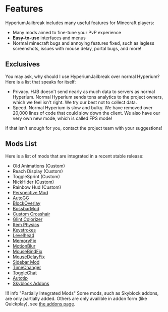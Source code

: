 # Features

HyperiumJailbreak includes many useful features for Minecraft players:

* Many mods aimed to fine-tune your PvP experience
* **Easy-to-use** interfaces and menus
* Normal minecraft bugs and annoying features fixed, such as lagless screenshots, issues with mouse delay, portal bugs, and more!

## Exclusives

You may ask, why should I use HyperiumJailbreak over normal Hyperium?
Here is a list that speaks for itself:

* Privacy. HJB doesn't send nearly as much data to servers as normal Hyperium. Normal Hyperium sends tons analytics to the project owners, which we feel isn't right. We try our best not to collect data.
* Speed. Normal Hyperium is slow and bulky. We have removed over 20,000 lines of code that could slow down the client. We also have our very own new mode, which is called FPS mode!

If that isn't enough for you, contact the project team with your suggestions!

## Mods List

Here is a list of mods that are integrated in a recent stable release:

- Old Animations (Custom)
- Reach Display (Custom)
- ToggleSprint (Custom)
- NickHider (Custom)
- Rainbow Hud (Custom)
- [Perspective Mod](https://www.youtube.com/watch?v=7FdMMpzNdUk)
- [AutoGG](https://2pi.pw/mods/autogg)
- [BlockOverlay](https://aycy.github.io/)
- [BossbarMod](https://www.youtube.com/watch?v=tigBu2OyZ4I)
- [Custom Crosshair](https://www.youtube.com/watch?v=YYasNSTWA64)
- [Glint Colorizer](https://www.youtube.com/watch?v=80foSiVvUiI)
- [Item Physics](https://www.curseforge.com/minecraft/mc-mods/itemphysic)
- [Keystrokes](https://www.youtube.com/watch?v=kiCISB3Lyfs)
- [Levelhead](https://sk1er.club/mods/level_head)
- [MemoryFix](https://prplz.io/memoryfix/)
- [MotionBlur](https://2pi.pw/mods/motionblur)
- [MouseBindFix](https://www.youtube.com/watch?v=U0t8AvO8tlo)
- [MouseDelayFix](https://prplz.io/mousedelayfix/)
- [Sidebar Mod](https://www.youtube.com/watch?v=cn9VvT43yRs)
- [TimeChanger](https://2pi.pw/mods/timechanger)
- [ToggleChat](https://2pi.pw/mods/togglechat)
- [Autotip](https://autotip.pro)
- [Skyblock Addons](https://github.com/biscuut/SkyblockAddons)

!!! info "Partially Integrated Mods"
    Some mods, such as Skyblock addons, are only partially added.
    Others are only availible in addon form (like Quickplay), see [the addons page](addons.md).
